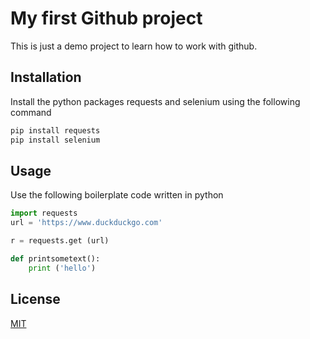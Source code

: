 # My first Github project
This is just a demo project to learn how to work with github.

## Installation
Install the python packages requests and selenium using the following command
```bash
pip install requests
pip install selenium
```

## Usage
Use the following boilerplate code written in python

```python
import requests
url = 'https://www.duckduckgo.com'

r = requests.get (url)

def printsometext():
	print ('hello')

```

## License
[MIT](https://chooselicense.com/licenses/mit)
